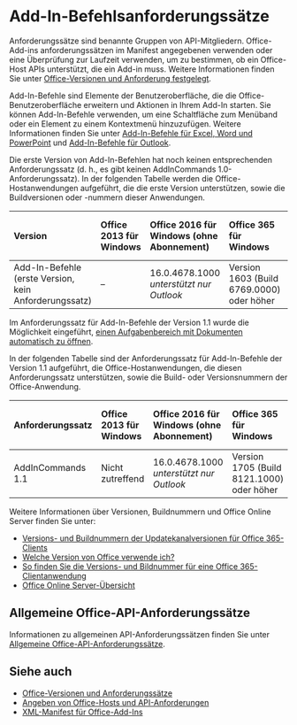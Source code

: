 # <a name="add-in-commands-requirement-sets"></a>Add-In-Befehlsanforderungssätze

Anforderungssätze sind benannte Gruppen von API-Mitgliedern. Office-Add-ins anforderungssätzen im Manifest angegebenen verwenden oder eine Überprüfung zur Laufzeit verwenden, um zu bestimmen, ob ein Office-Host APIs unterstützt, die ein Add-in muss. Weitere Informationen finden Sie unter [Office-Versionen und Anforderung festgelegt](https://docs.microsoft.com/office/dev/add-ins/develop/office-versions-and-requirement-sets).

Add-In-Befehle sind Elemente der Benutzeroberfläche, die die Office-Benutzeroberfläche erweitern und Aktionen in Ihrem Add-In starten. Sie können Add-In-Befehle verwenden, um eine Schaltfläche zum Menüband oder ein Element zu einem Kontextmenü hinzuzufügen. Weitere Informationen finden Sie unter [Add-In-Befehle für Excel, Word und PowerPoint](https://docs.microsoft.com/office/dev/add-ins/design/add-in-commands) und [Add-In-Befehle für Outlook](https://docs.microsoft.com/outlook/add-ins/add-in-commands-for-outlook).

Die erste Version von Add-In-Befehlen hat noch keinen entsprechenden Anforderungssatz (d. h., es gibt keinen AddInCommands 1.0-Anforderungssatz). In der folgenden Tabelle werden die Office-Hostanwendungen aufgeführt, die die erste Version unterstützen, sowie die Buildversionen oder -nummern dieser Anwendungen.  

| Version   |  Office 2013 für Windows | Office 2016 für Windows (ohne Abonnement) | Office 365 für Windows   |  Office 365 für iPad  |  Office 365 für Mac  | Office Online  |  
|:-----|:-----|:-----|:-----|:-----|:-----|:-----|
| Add-In-Befehle (erste Version, kein Anforderungssatz) | – | 16.0.4678.1000 *unterstützt nur Outlook* |Version 1603 (Build 6769.0000) oder höher | Nicht zutreffend | 15.33 oder höher| Januar 2016 | |

Im Anforderungssatz für Add-In-Befehle der Version 1.1 wurde die Möglichkeit eingeführt, [einen Aufgabenbereich mit Dokumenten automatisch zu öffnen](https://docs.microsoft.com/office/dev/add-ins/develop/automatically-open-a-task-pane-with-a-document).

In der folgenden Tabelle sind der Anforderungssatz für Add-In-Befehle der Version 1.1 aufgeführt, die Office-Hostanwendungen, die diesen Anforderungssatz unterstützen, sowie die Build- oder Versionsnummern der Office-Anwendung. 

|  Anforderungssatz  |  Office 2013 für Windows | Office 2016 für Windows (ohne Abonnement) | Office 365 für Windows   |  Office 365 für iPad  |  Office 365 für Mac  | Office Online  |  
|:-----|:-----|:-----|:-----|:-----|:-----|:-----|
| AddInCommands 1.1  | Nicht zutreffend | 16.0.4678.1000 *unterstützt nur Outlook*  | Version 1705 (Build 8121.1000) oder höher | Nicht zutreffend | 15.34 oder höher| Mai 2017 | |

Weitere Informationen über Versionen, Buildnummern und Office Online Server finden Sie unter:

- [Versions- und Buildnummern der Updatekanalversionen für Office 365-Clients](https://support.office.com/article/version-and-build-numbers-of-update-channel-releases-ae942449-1fca-4484-898b-a933ea23def7)
- [Welche Version von Office verwende ich?](https://support.office.com/article/What-version-of-Office-am-I-using-932788b8-a3ce-44bf-bb09-e334518b8b19)
- [So finden Sie die Versions- und Bildnummer für eine Office 365-Clientanwendung](https://support.office.com/article/version-and-build-numbers-of-update-channel-releases-ae942449-1fca-4484-898b-a933ea23def7)
- 
  [Office Online Server-Übersicht](https://docs.microsoft.com/officeonlineserver/office-online-server-overview)

## <a name="office-common-api-requirement-sets"></a>Allgemeine Office-API-Anforderungssätze

Informationen zu allgemeinen API-Anforderungssätzen finden Sie unter [Allgemeine Office-API-Anforderungssätze](office-add-in-requirement-sets.md).

## <a name="see-also"></a>Siehe auch

- [Office-Versionen und Anforderungssätze](https://docs.microsoft.com/office/dev/add-ins/develop/office-versions-and-requirement-sets)
- 
  [Angeben von Office-Hosts und API-Anforderungen](https://docs.microsoft.com/office/dev/add-ins/develop/specify-office-hosts-and-api-requirements)
- [XML-Manifest für Office-Add-Ins](https://docs.microsoft.com/office/dev/add-ins/develop/add-in-manifests)
